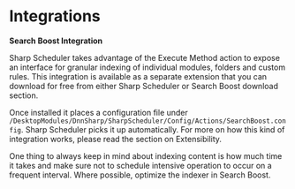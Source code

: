 # Integrations

**Search Boost Integration**

Sharp Scheduler takes advantage of the Execute Method action to expose an interface for granular indexing of individual modules, folders and custom rules. This integration is available as a separate extension that you can download for free from either Sharp Scheduler or Search Boost download section.

Once installed it places a configuration file under ``/DesktopModules/DnnSharp/SharpScheduler/Config/Actions/SearchBoost.config``. Sharp Scheduler picks it up automatically. For more on how this kind of integration works, please read the section on Extensibility.

One thing to always keep in mind about indexing content is how much time it takes and make sure not to schedule intensive operation to occur on a frequent interval. Where possible, optimize the indexer in Search Boost.